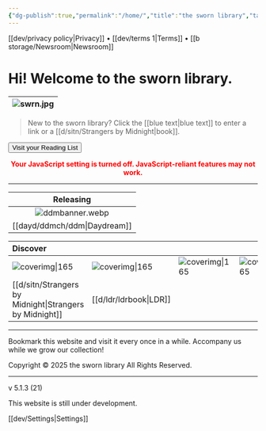 ```yaml
---
{"dg-publish":true,"permalink":"/home/","title":"the sworn library","tags":["gardenEntry"]}
---
```


<div id="enable-search" style="display:none;">
  <input type="text" id="search" placeholder="Search books...">
  <table id="results"></table>
</div>

[[dev/privacy policy\|Privacy]] • [[dev/terms 1\|Terms]] • [[b storage/Newsroom\|Newsroom]]

# Hi! Welcome to the sworn library.

| ![swrn.jpg](/img/user/b%20storage/favicon/swrn.jpg) |
| :-----------: |
> New to the sworn library?
Click the [[blue text\|blue text]] to enter a link or a [[d/sitn/Strangers by Midnight\|book]].

<button onclick="window.location.href='https://swrn.vercel.app/b-storage/library'" class="squared-button">Visit your Reading List</button>

<noscript>
  <p style="color: red; font-weight: bold; text-align: center;">
    Your JavaScript setting is turned off. JavaScript-reliant features may not work.
  </p>
</noscript>

<section id="continue-section" style="display: none;">
    <button id="continueBtn" class="squared-button">Continue Reading</button>
</section>

***

|      Releasing      |
| :-----------------: |
| ![ddmbanner.webp](/img/user/dayd/ddmstor/ddmbanner.webp) |
|  [[dayd/ddmch/ddm\|Daydream]]  |

| Discover                         |                               |                           |                           |
| :------------------------------- | :---------------------------- | :------------------------ | :------------------------ |
| ![coverimg\|165](/img/user/d/sitn/sitncover.webp) | ![coverimg\|165](/img/user/d/ldr/ldrbook.jpg) | ![coverimg\|165](/img/user/d/swb.jpg) | ![coverimg\|165](/img/user/d/swb.jpg) |
| [[d/sitn/Strangers by Midnight\|Strangers by Midnight]]        | [[d/ldr/ldrbook\|LDR]]              |                           |                           |

---
Bookmark this website and visit it every once in a while. Accompany us while we grow our collection!

Copyright © 2025 the sworn library
All Rights Reserved.

***

v 5.1.3 (21)

This website is still under development.

[[dev/Settings\|Settings]]

<script src="https://starryxoxo.github.io/treeajmgar/src/helpers/user/scripts/tables.js"></script>
<script src="https://starryxoxo.github.io/treeajmgar/src/helpers/user/scripts/search.js"></script>
<script src="https://starryxoxo.github.io/treeajmgar/src/helpers/user/scripts/ffunction.js"></script>